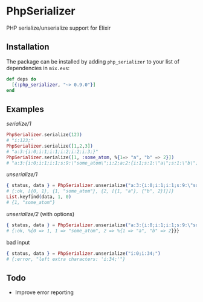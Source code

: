 # PhpSerializer

PHP serialize/unserialize support for Elixir

## Installation

The package can be installed by adding `php_serializer` to your list of dependencies in `mix.exs`:

```elixir
def deps do
  [{:php_serializer, "~> 0.9.0"}]
end
```

## Examples

*serialize/1*
```elixir
PhpSerializer.serialize(123)
# "i:123;"
PhpSerializer.serialize([1,2,3])
# "a:3:{i:0;i:1;i:1;i:2;i:2;i:3;}"
PhpSerializer.serialize([1, :some_atom, %{1=> "a", "b" => 2}])
# "a:3:{i:0;i:1;i:1;s:9:\"some_atom\";i:2;a:2:{i:1;s:1:\"a\";s:1:\"b\";i:2;}}"
```

*unserialize/1*
```elixir
{ status, data } = PhpSerializer.unserialize("a:3:{i:0;i:1;i:1;s:9:\"some_atom\";i:2;a:2:{i:1;s:1:\"a\";s:1:\"b\";i:2;}}")
# {:ok, [{0, 1}, {1, "some_atom"}, {2, [{1, "a"}, {"b", 2}]}]}
List.keyfind(data, 1, 0)
# {1, "some_atom"}
```

*unserialize/2* (with options)
```elixir
{ status, data } = PhpSerializer.unserialize("a:3:{i:0;i:1;i:1;s:9:\"some_atom\";i:2;a:2:{i:1;s:1:\"a\";s:1:\"b\";i:2;}}", array_to_map: true)
# {:ok, %{0 => 1, 1 => "some_atom", 2 => %{1 => "a", "b" => 2}}}
```

bad input
```elixir
{ status, data } = PhpSerializer.unserialize("i:0;i:34;")
# {:error, "left extra characters: 'i:34;'"}

```

## Todo
* Improve error reporting

